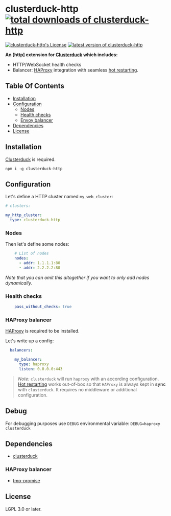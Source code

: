 clusterduck-http [![total downloads of clusterduck-http](https://img.shields.io/npm/dt/clusterduck-http.svg)](https://www.npmjs.com/package/clusterduck-http)
=======
[![clusterduck-http's License](https://img.shields.io/npm/l/clusterduck-http.svg)](https://www.npmjs.com/package/clusterduck-http)
[![latest version of clusterduck-http](https://img.shields.io/npm/v/clusterduck-http.svg)](https://www.npmjs.com/package/clusterduck-http)

__An [http] extension for [Clusterduck] which includes:__

- HTTP/WebSocket health checks
- Balancer: [HAProxy] integration with seamless [hot restarting].

## Table Of Contents

- [Installation](#installation)
- [Configuration](#configuration)
    - [Nodes](#nodes)
    - [Health checks](#health-checks)
    - [Envoy balancer](#envoy-balancer)
- [Dependencies](#dependencies)
- [License](#license)

## Installation

[Clusterduck] is required.

```
npm i -g clusterduck-http
```

## Configuration

Let's define a HTTP cluster named `my_web_cluster`:

```yaml
# clusters:

my_http_cluster:
  type: clusterduck-http
```

### Nodes

Then let's define some nodes:

```yaml
    # List of nodes
    nodes:
      - addr: 1.1.1.1:80
      - addr: 2.2.2.2:80
```
 
*Note that you can omit this altogether if you want to only add nodes dynamically.*

### Health checks

```yaml
    pass_without_checks: true
```

### HAProxy balancer

[HAProxy] is required to be installed.

Let's write up a config:

```yaml
  balancers:

    my_balancer:
      type: haproxy
      listen: 0.0.0.0:443

``` 

> *Note:* `clusterduck` will run  `haproxy` with an according configuration.
> [Hot restarting] works out-of-box so that `HAProxy` is always kept in __sync__ with `clusterduck`.
> It requires no middleware or additional configuration.

## Debug

For debugging purposes use `DEBUG` environmental variable:
`DEBUG=haproxy clusterduck`

## Dependencies

- [clusterduck]

### HAProxy balancer

- [tmp-promise](https://www.npmjs.com/package/tmp-promise)

## License

LGPL 3.0 or later.

[hot restarting]: https://www.haproxy.com/blog/truly-seamless-reloads-with-haproxy-no-more-hacks/

[HAProxy]: https://haproxy.com/

[Clusterduck]: (https://www.npmjs.com/package/clusterduck)